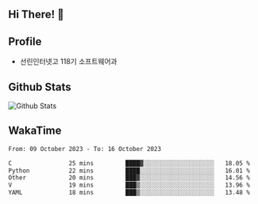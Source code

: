 ## Hi There! 👋

## Profile

-   선린인터넷고 118기 소프트웨어과

## Github Stats

![Github Stats](https://github-readme-stats.vercel.app/api/top-langs/?username=NY0510&theme=tokyonight&hide_border=true&layout=compact)

## WakaTime

<!--START_SECTION:waka-->

```txt
From: 09 October 2023 - To: 16 October 2023

C                25 mins         ████▓░░░░░░░░░░░░░░░░░░░░   18.05 %
Python           22 mins         ████░░░░░░░░░░░░░░░░░░░░░   16.01 %
Other            20 mins         ███▓░░░░░░░░░░░░░░░░░░░░░   14.56 %
V                19 mins         ███▒░░░░░░░░░░░░░░░░░░░░░   13.96 %
YAML             18 mins         ███▒░░░░░░░░░░░░░░░░░░░░░   13.48 %
```

<!--END_SECTION:waka-->
